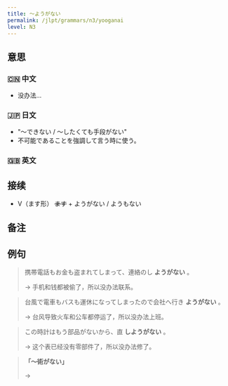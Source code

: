 ```yaml
---
title: 〜ようがない
permalink: /jlpt/grammars/n3/yooganai
level: N3
---
```


## 意思

### 🇨🇳 中文

- 没办法...

### 🇯🇵 日文

- "〜できない / 〜したくても手段がない"
- 不可能であることを強調して言う時に使う。

### 🇬🇧 英文


## 接续

- V（ます形） ~~ます~~ \+ ようがない / ようもない

## 备注


## 例句

> 携帯電話もお金も盗まれてしまって、連絡のし **ようがない** 。
>
> → 手机和钱都被偷了，所以没办法联系。

> 台風で電車もバスも運休になってしまったので会社へ行き **ようがない** 。
>
> → 台风导致火车和公车都停运了，所以没办法上班。

> この時計はもう部品がないから、直 **しようがない** 。
>
> → 这个表已经没有零部件了，所以没办法修了。

> **「～術がない」**
>
> → 

